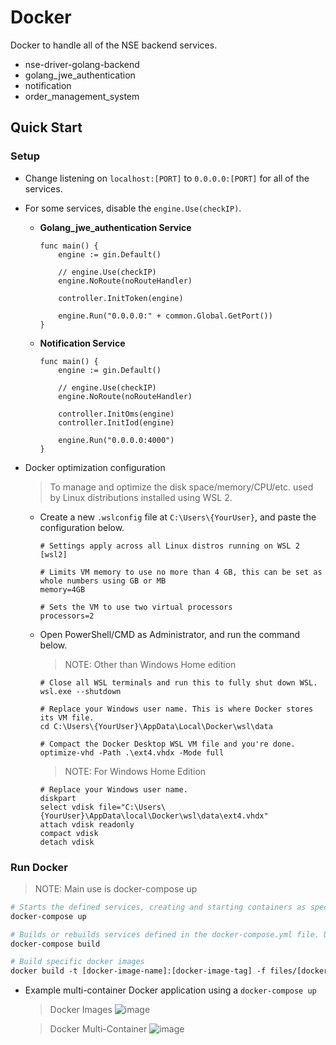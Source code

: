 # Docker

Docker to handle all of the NSE backend services.
- nse-driver-golang-backend
- golang_jwe_authentication
- notification
- order_management_system

## Quick Start

### Setup
- Change listening on `localhost:[PORT]` to `0.0.0.0:[PORT]` for all of the services.
- For some services, disable the `engine.Use(checkIP)`.
  
  - **Golang_jwe_authentication Service**
    
    ```golang
    func main() {
    	engine := gin.Default()
      
    	// engine.Use(checkIP)
    	engine.NoRoute(noRouteHandler)
    
    	controller.InitToken(engine)
    
    	engine.Run("0.0.0.0:" + common.Global.GetPort())
    }
    ```
   
  - **Notification Service**
    
    ```golang
    func main() {
    	engine := gin.Default()
    
    	// engine.Use(checkIP)
    	engine.NoRoute(noRouteHandler)
    
    	controller.InitOms(engine)
    	controller.InitIod(engine)
    
    	engine.Run("0.0.0.0:4000")
    }
    ```
- Docker optimization configuration
  > To manage and optimize the disk space/memory/CPU/etc. used by Linux distributions installed using WSL 2.
  - Create a new `.wslconfig` file at `C:\Users\{YourUser}`, and paste the configuration below.
    
    ```
    # Settings apply across all Linux distros running on WSL 2
    [wsl2]
    
    # Limits VM memory to use no more than 4 GB, this can be set as whole numbers using GB or MB
    memory=4GB 
    
    # Sets the VM to use two virtual processors
    processors=2
    ```
    
  - Open PowerShell/CMD as Administrator, and run the command below.
    > NOTE: Other than Windows Home edition
    ```
    # Close all WSL terminals and run this to fully shut down WSL.
    wsl.exe --shutdown
    
    # Replace your Windows user name. This is where Docker stores its VM file.
    cd C:\Users\{YourUser}\AppData\Local\Docker\wsl\data
    
    # Compact the Docker Desktop WSL VM file and you're done.
    optimize-vhd -Path .\ext4.vhdx -Mode full
    ```
    
    > NOTE: For Windows Home Edition
    ```
    # Replace your Windows user name.
    diskpart
    select vdisk file="C:\Users\{YourUser}\AppData\local\Docker\wsl\data\ext4.vhdx"
    attach vdisk readonly
    compact vdisk
    detach vdisk
    ```

### Run Docker
> NOTE: Main use is docker-compose up
```Dockerfile
# Starts the defined services, creating and starting containers as specified in the docker-compose.yml file.
docker-compose up

# Builds or rebuilds services defined in the docker-compose.yml file. Useful when there are changes in the configuration or Dockerfiles.
docker-compose build

# Build specific docker images
docker build -t [docker-image-name]:[docker-image-tag] -f files/[docker-file-name] ..
```
 - Example multi-container Docker application using a `docker-compose up`
   > Docker Images
   ![image](https://github.com/AfiqNSE/docker/assets/146927713/b7b211f1-6103-428a-8912-97c7e721b5ff)
   
   > Docker Multi-Container
   ![image](https://github.com/AfiqNSE/docker/assets/146927713/be6ef8af-6ebf-4e76-8180-6348c5702b71)





